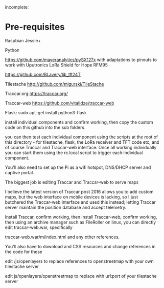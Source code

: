 incomplete:

# Pre-requisites

Raspbian Jessie+

Python

https://github.com/mayeranalytics/pySX127x with adaptations to pinouts to work with Uputronics LoRa Shield for Hope RFM95

https://github.com/BLavery/lib_tft24T

Tilestache http://github.com/migurski/TileStache

Traccar.org https://traccar.org/

Traccar-web https://github.com/vitalidze/traccar-web

Flask: sudo apt-get install python3-flask


install individual components and confirm working, then copy the custom code on this github into the sub folders.

you can then test each individual component using the scripts at the root of this directory - for tilestache, flask, the LoRa receiver and TFT code etc, and of course Traccar and Traccar-web interface.
Once all working individually you can start them using the rc.local script to trigger each individual component.

You'll also need to set up the Pi as a wifi hotspot, DNS/DHCP server and captive portal.

The biggest job is editing Traccar and Traccar-web to serve maps 

I believe the latest version of Traccar post 2016 allows you to add custom maps, but the web interface on mobile devices is lacking, so I just butchered the Traccar-web interface and used this instead; letting Traccar server maintain the position database and accept telemetry.

Install Traccar, confirm working, then install Traccar-web, confirm working, then using an archive manager such as FileRoller on linux, you can directly edit traccar-web.war, specifically

traccar-web.war/m/index.html and any other references.

You'll also have to download and CSS resources and change references in the code for these 

edit /js/openlayers to replace references to openstreetmap with your own tilestache server

edit js/openlayers/openstreetmap to replace with url:port of your tilestache server


